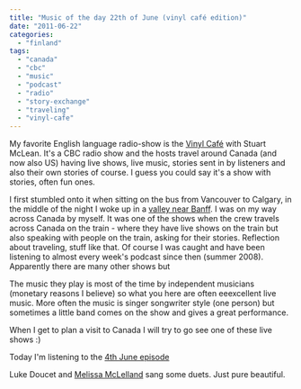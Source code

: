 ```yaml
---
title: "Music of the day 22th of June (vinyl café edition)"
date: "2011-06-22"
categories: 
  - "finland"
tags: 
  - "canada"
  - "cbc"
  - "music"
  - "podcast"
  - "radio"
  - "story-exchange"
  - "traveling"
  - "vinyl-cafe"
---
```


My favorite English language radio-show is the [Vinyl Café](http://www.cbc.ca/vinylcafe/ "cbc.ca") with Stuart McLean. It's a CBC radio show and the hosts travel around Canada (and now also US) having live shows, live music, stories sent in by listeners and also their own stories of course. I guess you could say it's a show with stories, often fun ones.

I first stumbled onto it when sitting on the bus from Vancouver to Calgary, in the middle of the night I woke up in a [valley near Banff](http://www.wildlifeandroads.org/media/images/gallery/kgunson_banff_wolverineover.jpg "link to an image"). I was on my way across Canada by myself. It was one of the shows when the crew travels across Canada on the train - where they have live shows on the train but also speaking with people on the train, asking for their stories. Reflection about traveling, stuff like that. Of course I was caught and have been listening to almost every week's podcast since then (summer 2008). Apparently there are many other shows but

The music they play is most of the time by independent musicians (monetary reasons I believe) so what you here are often eeexcellent live music. More often the music is singer songwriter style (one person) but sometimes a little band comes on the show and gives a great performance.

When I get to plan a visit to Canada I will try to go see one of these live shows :)

Today I'm listening to the [4th June episode](http://www.cbc.ca/vinylcafe/shows.php?vShowID=1505 "le show")

﻿Luke Doucet and [Melissa McLelland](http://www.melissamcclelland.com/ ".com") sang some duets. Just pure beautiful.
